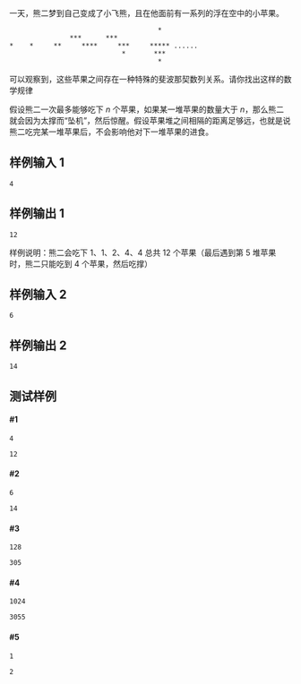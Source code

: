 一天，熊二梦到自己变成了小飞熊，且在他面前有一系列的浮在空中的小苹果。

```
                                     *
			   ***	    ***
*    *     **     ****     ***     ***** ......
                            *       ***
                                     *
``` 

可以观察到，这些苹果之间存在一种特殊的斐波那契数列关系。请你找出这样的数学规律

假设熊二一次最多能够吃下 $n$ 个苹果，如果某一堆苹果的数量大于 $n$，那么熊二就会因为太撑而“坠机”，然后惊醒。假设苹果堆之间相隔的距离足够远，也就是说熊二吃完某一堆苹果后，不会影响他对下一堆苹果的进食。

## 样例输入 1

```
4
```

## 样例输出 1

```
12
```

样例说明：熊二会吃下 1、1、2、4、4 总共 12 个苹果（最后遇到第 5 堆苹果时，熊二只能吃到 4 个苹果，然后吃撑）
## 样例输入 2

```
6
```

## 样例输出 2

```
14
```
## 测试样例
#### #1
```
4
```

```
12
```

#### #2
```
6
```

```
14
```


#### #3
```
128
```

```
305
```

#### #4
```
1024
```
```
3055
```

#### #5
```
1
```

```
2
```
